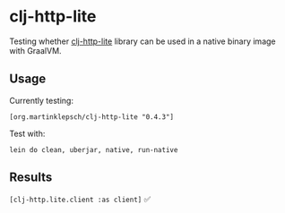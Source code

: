 # clj-http-lite

Testing whether [clj-http-lite](https://github.com/martinklepsch/clj-http-lite) library can be used in a native binary image with GraalVM.

## Usage

Currently testing:

    [org.martinklepsch/clj-http-lite "0.4.3"]

Test with:

    lein do clean, uberjar, native, run-native

## Results
`[clj-http.lite.client :as client]` :white_check_mark:   

